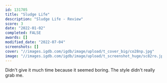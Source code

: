 ```yaml
---
id: 131705
title: "Sludge Life"
description: "Sludge Life - Review"
score: 3
date: "2022-01-02"
completed: FALSE
awards: []
modified_date: "2022-07-04"
screenshots: []
cover: "//images.igdb.com/igdb/image/upload/t_cover_big/co28np.jpg"
image: "//images.igdb.com/igdb/image/upload/t_screenshot_huge/sc82ro.jpg"
---
```

Didn't give it much time because it seemed boring. The style didn't really grab me.